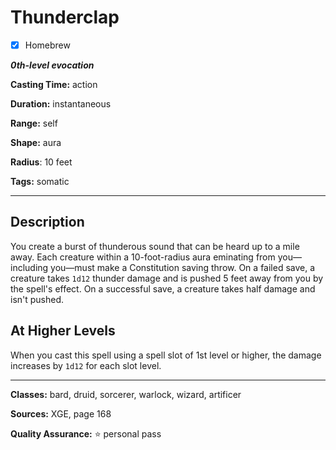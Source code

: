 # Thunderclap

- [x] Homebrew

***0th-level evocation***

**Casting Time:** action

**Duration:** instantaneous

**Range:** self

**Shape:** aura

**Radius**: 10 feet

**Tags:** somatic

---

## Description
You create a burst of thunderous sound that can be heard up to a mile away.
Each creature within a 10-foot-radius aura eminating from you&mdash;including you&mdash;must make a Constitution saving throw.
On a failed save, a creature takes `1d12` thunder damage and is pushed 5 feet away from you by the spell's effect.
On a successful save, a creature takes half damage and isn't pushed.

## At Higher Levels
When you cast this spell using a spell slot of 1st level or higher, the damage increases by `1d12` for each slot level.

---

**Classes:** bard, druid, sorcerer, warlock, wizard, artificer

**Sources:** XGE, page 168

**Quality Assurance:** :star: personal pass

